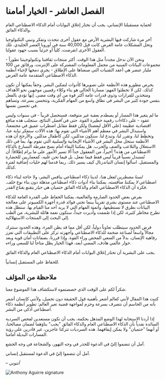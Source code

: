 # الفصل العاشر - الخيار أمامنا

لحماية مستقبلنا الإنساني، يجب أن نختار إغلاق البوابات أمام الذكاء الاصطناعي العام والذكاء الفائق.

آخر مرة شاركت فيها البشرية الأرض مع عقول أخرى تتحدث وتفكر وتبني التكنولوجيا وتحل المشكلات عامة الغرض كانت قبل 40,000 سنة في أوروبا العصر الجليدي. تلك العقول الأخرى انقرضت، كلياً أو جزئياً بسبب جهود عقولنا.

ونحن الآن ندخل مجدداً مثل هذا الوقت. أكثر منتجات ثقافتنا وتكنولوجيتنا تطوراً - مجموعات البيانات المبنية من مجمل المعلومات المشتركة على الإنترنت، ورقائق من 100 مليار عنصر هي أعقد التقنيات التي صنعناها على الإطلاق - يجري دمجها لإحياء أنظمة الذكاء الاصطناعي المتقدمة عامة الغرض.

يحرص مطورو هذه الأنظمة على تصويرها كأدوات لتمكين البشر. وحقاً يمكنها أن تكون كذلك. لكن لا تخطئوا الفهم: مسارنا الحالي هو بناء وكلاء رقميين موجهين نحو الأهداف ومتخذين للقرارات وذوي قدرات عامة أكثر قوة من أي وقت مضى. إنها تؤدي بالفعل بنفس جودة كثير من البشر في نطاق واسع من المهام الفكرية، وتتحسن بسرعة، وتساهم في تحسين نفسها.

ما لم يتغير هذا المسار أو يصطدم بعقبة غير متوقعة، فسنحصل قريباً - في سنوات وليس عقود - على ذكاءات رقمية خطيرة القوة. حتى في *أفضل* النتائج، ستجلب هذه منافع اقتصادية عظيمة (على الأقل لبعضنا) ولكن فقط مقابل اضطراب عميق في مجتمعنا، واستبدال البشر في معظم أهم الأشياء التي نقوم بها: هذه الآلات ستفكر نيابة عنا، وتخطط لنا، وتقرر لنا، وتبدع لنا. سنكون مدللين، لكن كأطفال مدللين. والأرجح أن هذه الأنظمة ستحل محل البشر في الأشياء الإيجابية *والسلبية* التي نقوم بها، بما في ذلك الاستغلال والتلاعب والعنف والحرب. هل يمكننا البقاء أمام نسخ مفرطة التسارع بالذكاء الاصطناعي من هذه؟ أخيراً، من المعقول جداً ألا تسير الأمور على ما يرام إطلاقاً: أن نُستبدل نسبياً قريباً ليس فقط فيما نفعل، بل فيما *نحن عليه*، كمعماريين للحضارة والمستقبل. اسألوا إنسان النياندرتال كيف يسير ذلك. ربما قدمنا لهم حليات إضافية لفترة كذلك.

*لسنا مضطرين لفعل هذا.* لدينا ذكاء اصطناعي ينافس البشر، ولا حاجة لبناء ذكاء اصطناعي *لا يمكننا* منافسته. يمكننا بناء أدوات ذكاء اصطناعي مذهلة دون بناء نوع خلف. فكرة أن الذكاء الاصطناعي العام والذكاء الفائق حتميان هي *خيار يتقنع بقناع القدر*.

بفرض بعض الحدود الصارمة والعالمية، يمكننا الحفاظ على القدرة العامة للذكاء الاصطناعي عند مستوى بشري تقريباً بينما نجني فوائد قدرة أجهزة الكمبيوتر على معالجة البيانات بطرق لا نستطيعها، وأتمتة المهام التي لا يريد أحد منا القيام بها. ستظل هذه تطرح مخاطر كثيرة، لكن إذا صُممت وأُديرت جيداً، ستكون نعمة هائلة للبشرية، من الطب إلى البحث إلى المنتجات الاستهلاكية.

فرض الحدود سيتطلب تعاوناً دولياً، لكن أقل مما قد يظن المرء، وهذه الحدود ستترك مجالاً واسعاً لصناعة ضخمة للذكاء الاصطناعي وأجهزته تركز على التطبيقات التي تعزز رفاهية الإنسان، بدلاً من السعي المحض وراء القوة. وإذا قررنا، بضمانات أمان قوية وبعد حوار عالمي هادف، المضي أبعد، فهذا الخيار يظل متاحاً لنا للسعي وراءه.

يجب على البشرية أن *تختار* إغلاق البوابات أمام الذكاء الاصطناعي العام والذكاء الفائق.

للحفاظ على المستقبل إنسانياً.

## ملاحظة من المؤلف

شكراً لكم على الوقت الذي خصصتموه لاستكشاف هذا الموضوع معنا.

كتبت هذا المقال لأنني كعالم أشعر بأهمية قول الحقيقة دون تجميل، ولأنني كإنسان أشعر بأنه من الحاسم أن نتصرف بسرعة وحزم لمواجهة قضية تغير العالم: تطوير أنظمة ذكاء اصطناعي أذكى من البشر.

إذا أردنا الاستجابة لهذا الوضع المذهل بحكمة، يجب أن نكون مستعدين لفحص السردية السائدة نقدياً بأن الذكاء الاصطناعي العام والذكاء الفائق "يجب" بناؤهما لضمان مصالحنا، أو أنهما "حتميان" ولا يمكن إيقافهما. هذه السرديات تتركنا عاجزين، غير قادرين على رؤية المسارات البديلة أمامنا.

آمل أن تنضموا إليّ في الدعوة للحذر في وجه التهور، والشجاعة في وجه الجشع.

آمل أن تنضموا إليّ في الدعوة لمستقبل إنساني.

*– أنتوني*

![Anthony Aguirre signature](https://keepthefuturehuman.ai/essay/_next/image?url=https%3A%2F%2Fkeepthefuturehuman.ai%2Fwp-content%2Fuploads%2F2025%2F02%2FAnthony-Aguirre-signature-300x84.png&w=3840&q=75)